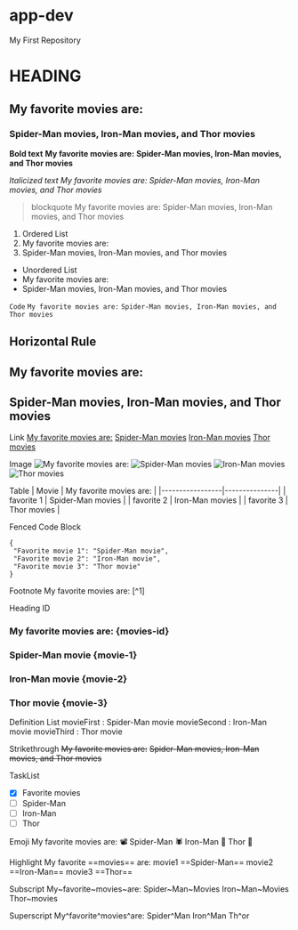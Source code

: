 # app-dev
My First Repository

# HEADING
## My favorite movies are:
### Spider-Man movies, Iron-Man movies, and Thor movies

**Bold text**
**My favorite movies are:**
**Spider-Man movies, Iron-Man movies, and Thor movies**

*Italicized text*
*My favorite movies are:*
*Spider-Man movies, Iron-Man movies, and Thor movies*

> blockquote
> My favorite movies are:
> Spider-Man movies, Iron-Man movies, and Thor movies

1. Ordered List
2. My favorite movies are:
3. Spider-Man movies, Iron-Man movies, and Thor movies

- Unordered List
- My favorite movies are:
- Spider-Man movies, Iron-Man movies, and Thor movies

`Code`
`My favorite movies are:`
`Spider-Man movies, Iron-Man movies, and Thor movies`

Horizontal Rule
---
My favorite movies are:
---
Spider-Man movies, Iron-Man movies, and Thor movies
---

Link
[My favorite movies are:](Link)
[Spider-Man movies](www.Spider-Man.com)
[Iron-Man movies](www.Iron-Man.com)
[Thor movies](www.Thor.com)

Image
![My favorite movies are:](favorite.jpg)
![Spider-Man movies](spiderman.jpg)
![Iron-Man movies](ironman.jpg)
![Thor movies](thor.jpg)

Table
| Movie | My favorite movies are: |
|-----------------|---------------|
| favorite 1 | Spider-Man movies |
| favorite 2 | Iron-Man movies |
| favorite 3 | Thor movies |

Fenced Code Block
```
{
 "Favorite movie 1": "Spider-Man movie",
 "Favorite movie 2": "Iron-Man movie",
 "Favorite movie 3": "Thor movie"
}
```

Footnote
My favorite movies are: [^1]
[^2]: Spider-Man-movies.
[^3]: Iron-Man-movies.
[^4]: Thor-movies.

Heading ID
### My favorite movies are: {movies-id}
### Spider-Man movie {movie-1}
### Iron-Man movie {movie-2}
### Thor movie {movie-3}

Definition List
movieFirst
: Spider-Man movie
movieSecond
: Iron-Man movie
movieThird
: Thor movie

Strikethrough
~~My favorite movies are:~~
~~Spider-Man movies, Iron-Man movies, and Thor movies~~

TaskList
- [x] Favorite movies
- [ ] Spider-Man
- [ ] Iron-Man
- [ ] Thor

Emoji
My favorite movies are: 📽️
Spider-Man 🕷️
Iron-Man 🤖
Thor 🔨

Highlight
My favorite ==movies== are:
movie1 ==Spider-Man==
movie2 ==Iron-Man==
movie3 ==Thor==

Subscript
My~favorite~movies~are:
Spider~Man~Movies
Iron~Man~Movies
Thor~movies

Superscript
My^favorite^movies^are:
Spider^Man
Iron^Man
Th^or






